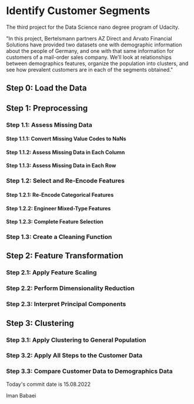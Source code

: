# Identify Customer Segments

The third project for the Data Science nano degree program of Udacity. 

"In this project, Bertelsmann partners AZ Direct and Arvato Financial Solutions have provided two datasets one with demographic information
about the people of Germany, and one with that same information for customers of a mail-order sales company. We’ll look at relationships between
demographics features, organize the population into clusters, and see how prevalent customers are in each of the segments obtained."


## Step 0: Load the Data


## Step 1: Preprocessing

### Step 1.1: Assess Missing Data

#### Step 1.1.1: Convert Missing Value Codes to NaNs

#### Step 1.1.2: Assess Missing Data in Each Column

#### Step 1.1.3: Assess Missing Data in Each Row

### Step 1.2: Select and Re-Encode Features

#### Step 1.2.1: Re-Encode Categorical Features

#### Step 1.2.2: Engineer Mixed-Type Features

#### Step 1.2.3: Complete Feature Selection

### Step 1.3: Create a Cleaning Function


## Step 2: Feature Transformation

### Step 2.1: Apply Feature Scaling

### Step 2.2: Perform Dimensionality Reduction

### Step 2.3: Interpret Principal Components


## Step 3: Clustering

### Step 3.1: Apply Clustering to General Population

### Step 3.2: Apply All Steps to the Customer Data

### Step 3.3: Compare Customer Data to Demographics Data



Today's commit date is 15.08.2022

Iman Babaei